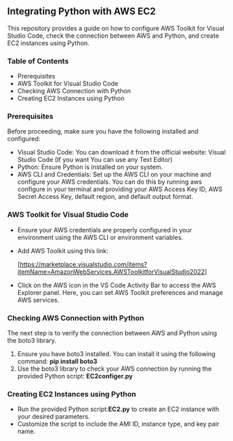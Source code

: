 ## Integrating Python with AWS EC2
  This repository provides a guide on how to configure AWS Toolkit for Visual Studio Code, check the connection between AWS and Python, and create EC2 instances using Python.
### Table of Contents
+ Prerequisites
+ AWS Toolkit for Visual Studio Code
+ Checking AWS Connection with Python
+ Creating EC2 Instances using Python

### Prerequisites
Before proceeding, make sure you have the following installed and configured:
+ Visual Studio Code: You can download it from the official website: Visual Studio Code (If you want You can use any Text Editor)
+ Python: Ensure Python is installed on your system.
+ AWS CLI and Credentials: Set up the AWS CLI on your machine and configure your AWS credentials. You can do this by running aws configure in your terminal and providing your AWS Access Key ID, AWS Secret Access Key, default region, and default output format.
### AWS Toolkit for Visual Studio Code
+ Ensure your AWS credentials are properly configured in your environment using the AWS CLI or environment variables.
+ Add AWS Toolkit using this link:
  
  [https://marketplace.visualstudio.com/items?itemName=AmazonWebServices.AWSToolkitforVisualStudio2022]
+ Click on the AWS icon in the VS Code Activity Bar to access the AWS Explorer panel. Here, you can set AWS Toolkit preferences and manage AWS services.
### Checking AWS Connection with Python
The next step is to verify the connection between AWS and Python using the boto3 library.
1. Ensure you have boto3 installed. You can install it using the following command: **pip install boto3**
2. Use the boto3 library to check your AWS connection by running the provided Python script: **EC2configer.py**
### Creating EC2 Instances using Python
+ Run the provided Python script:**EC2.py** to create an EC2 instance with your desired parameters.
+ Customize the script to include the AMI ID, instance type, and key pair name.
